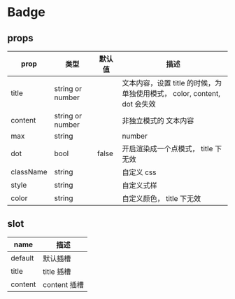 # Badge

## props

|  prop   |  类型  |  默认值  | 描述 |
|  ----  | ----  |----  | ----  |
| title  | string or number |  | 文本内容，设置 title 的时候，为单独使用模式， color, content, dot 会失效 |
| content  | string or number |  | 非独立模式的 文本内容 |
| max  | string||number |  | 设置最大值，当 title 或者 content 大于 max 的时候, 会显示 {max}+ |
| dot  | bool | false | 开启渲染成一个点模式， title 下无效 |
| className  | string |  | 自定义 css |
| style  | string |  | 自定义式样 |
| color  | string |  | 自定义颜色， title 下无效 |

## slot

|  name   | 描述 |
|  ----  | ----  |
| default  | 默认插槽 |
| title  | title 插槽 |
| content  | content 插槽 |